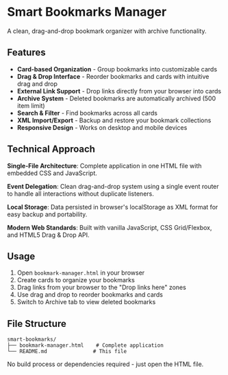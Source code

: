 # Smart Bookmarks Manager

A clean, drag-and-drop bookmark organizer with archive functionality.

## Features

- **Card-based Organization** - Group bookmarks into customizable cards
- **Drag & Drop Interface** - Reorder bookmarks and cards with intuitive drag and drop
- **External Link Support** - Drop links directly from your browser into cards
- **Archive System** - Deleted bookmarks are automatically archived (500 item limit)
- **Search & Filter** - Find bookmarks across all cards
- **XML Import/Export** - Backup and restore your bookmark collections
- **Responsive Design** - Works on desktop and mobile devices

## Technical Approach

**Single-File Architecture**: Complete application in one HTML file with embedded CSS and JavaScript.

**Event Delegation**: Clean drag-and-drop system using a single event router to handle all interactions without duplicate listeners.

**Local Storage**: Data persisted in browser's localStorage as XML format for easy backup and portability.

**Modern Web Standards**: Built with vanilla JavaScript, CSS Grid/Flexbox, and HTML5 Drag & Drop API.

## Usage

1. Open `bookmark-manager.html` in your browser
2. Create cards to organize your bookmarks
3. Drag links from your browser to the "Drop links here" zones
4. Use drag and drop to reorder bookmarks and cards
5. Switch to Archive tab to view deleted bookmarks

## File Structure

```
smart-bookmarks/
├── bookmark-manager.html    # Complete application
└── README.md               # This file
```

No build process or dependencies required - just open the HTML file. 